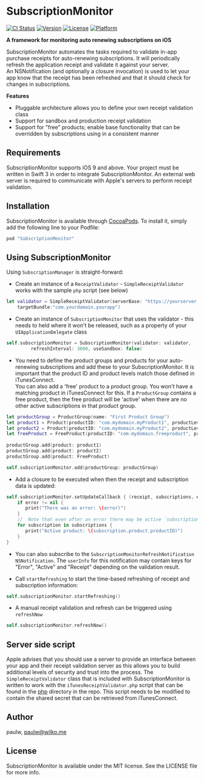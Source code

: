 # SubscriptionMonitor

[![CI Status](http://img.shields.io/travis/paulw11/subscription-monitor.svg?style=flat)](https://travis-ci.org/paulw/SubscriptionMonitor)
[![Version](https://img.shields.io/cocoapods/v/SubscriptionMonitor.svg?style=flat)](http://cocoapods.org/pods/SubscriptionMonitor)
[![License](https://img.shields.io/cocoapods/l/SubscriptionMonitor.svg?style=flat)](http://cocoapods.org/pods/SubscriptionMonitor)
[![Platform](https://img.shields.io/cocoapods/p/SubscriptionMonitor.svg?style=flat)](http://cocoapods.org/pods/SubscriptionMonitor)

**A framework for monitoring auto renewing subscriptions on iOS**

SubscriptionMonitor automates the tasks required to validate in-app purchase receipts for auto-renewing subscriptions.
It will periodically refresh the application receipt and validate it against your server.  
An NSNotification (and optionally a closure invocation) is used to let your app know that the receipt has been refreshed 
and that it should check for changes in subscriptions.

**Features**

* Pluggable architecture allows you to define your own receipt validation class
* Support for sandbox and production receipt validation
* Support for "free" products; enable base functionality that can be overridden by subscriptions using in a consistent manner

## Requirements
SubscriptionMonitor supports iOS 9 and above. Your project must be written in Swift 3 in order to integrate SubscriptionMonitor.
An external web server is required to communicate with Apple's servers to perform receipt validation.

## Installation

SubscriptionMonitor is available through [CocoaPods](http://cocoapods.org). To install
it, simply add the following line to your Podfile:

```ruby
pod "SubscriptionMonitor"
```

## Using SubscriptionMonitor

Using `SubscriptionManager` is straight-forward:

* Create an instance of a `ReceiptValidator` - `SimpleReceiptValidator` works with the sample `php` script (see below)
```swift
let validator = SimpleReceiptValidator(serverBase: "https://yourserver.yourdomain.com/iTunesReceiptValidator.php", 
    targetBundle:"com.yourdomain.yourapp")
```
* Create an instance of `SubscriptionMonitor` that uses the validator - this needs to held where it won't be released,
such as a property of your `UIApplicationDelegate` class
```swift   
self.subscriptionMonitor = SubscriptionMonitor(validator: validator, 
         refreshInterval: 3600, useSandbox: false)
```
* You need to define the product groups and products for your auto-renewing subscriptions and add these to your SubscriptionMonitor. 
It is important that the product ID and product levels match those defined in iTunesConnect.  
You can also add a 'free' product to a product group.  You won't have a matching product in iTunesConnect for this.  If a
`ProductGroup` contains a free product, then the free product will be 'active' when there are no other active subscriptions
in that product group.
```swift 
let productGroup = ProductGroup(name: "First Product Group")
let product1 = Product(productID: "com.mydomain.myProduct1", productLevel: 1, duration: .year)
let product2 = Product(productID: "com.mydomain.myProduct2", productLevel: 1, duration: .month)
let freeProduct = FreeProduct(productID: "com.mydomain.freeproduct", productLevel: 99)
    
productGroup.add(product: product1)
productGroup.add(product: product2)
productGroup.add(product: FreeProduct)

self.subscriptionMonitor.add(productGroup: productGroup)
```

* Add a closure to be executed when then the receipt and subscription data is updated:
```swift 
self.subscriptionMonitor.setUpdateCallback { (receipt, subscriptions, error) -> Void in
    if error != nil {
       print("There was an error: \(error)")
    }
    //  Note that even after an error there may be active `subscriptions` if you have free products defined
    for subscription in subscriptions {
       print("Active product: \(subscription.product.productID)")
    }
}
```

* You can also subscribe to the `SubscriptionMonitorRefreshNotification` `NSNotification`.  The `userInfo` for this
notification may contain keys for "Error", "Active" and "Receipt" depending on the validation result.

* Call `startRefreshing` to start the time-based refreshing of receipt and subscription information:
```swift
self.subscriptionMonitor.startRefreshing()
```

* A manual receipt validation and refresh can be triggered using `refreshNow`
```swift 
self.subscriptionMonitor.refreshNow()
```

## Server side script

Apple advises that you should use a server to provide an interface between your app and their receipt validation server as this 
allows you to build additional levels of security and trust into the process.  The `SimpleReceiptValidator` class that is included
with SubscriptionMonitor is written to work with the `iTunesReceiptValidator.php` script that can be found in the [php](https://github.com/paulw11/subscription-monitor/tree/master/php) directory
in the repo.  This script needs to be modified to contain the shared secret that can be retrieved from iTunesConnect.

## Author

paulw, paulw@wilko.me

## License

SubscriptionMonitor is available under the MIT license. See the LICENSE file for more info.
